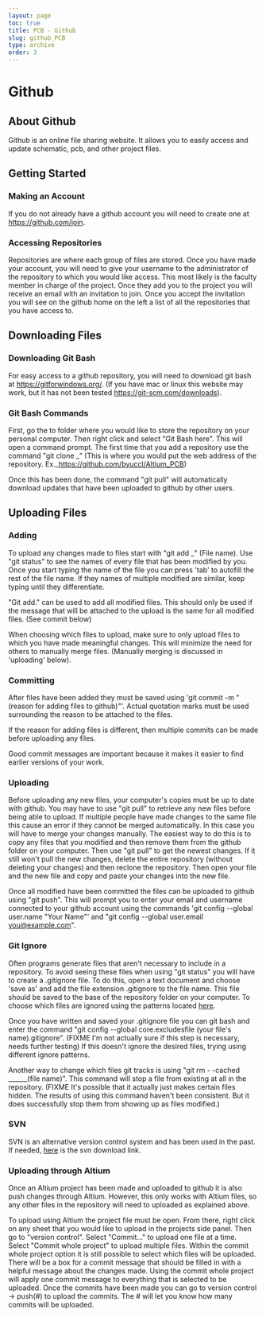 ```yaml
---
layout: page
toc: true
title: PCB - Github
slug: github_PCB
type: archive
order: 3
---
```



# Github

## About Github

Github is an online file sharing website. It allows you to easily access and update schematic, pcb, and other project files.

## Getting Started

###  Making an Account

If you do not already have a github account you will need to create one at https://github.com/join.

###  Accessing Repositories

Repositories are where each group of files are stored. Once you have made your account, you will need to give your username to the administrator of the repository to which you would like access. This most likely is the faculty member in charge of the project. Once they add you to the project you will receive an email with an invitation to join. Once you accept the invitation you will see on the github home on the left a list of all the repositories that you have access to.

## Downloading Files

### Downloading Git Bash

For easy access to a github repository, you will need to download git bash at https://gitforwindows.org/. (If you have mac or linux this website may work, but it has not been tested https://git-scm.com/downloads). 

### Git Bash Commands

First, go the to folder where you would like to store the repository on your personal computer. Then right click and select "Git Bash here". This will open a command prompt. The first time that you add a repository use the command "git clone _"  (This is where you would put the web address of the repository. Ex._https://github.com/byuccl/Altium_PCB)

Once this has been done, the command "git pull" will automatically download updates that have been uploaded to github by other users.

## Uploading Files

### Adding

To upload any changes made to files start with "git add _" (File name). Use "git status" to see the names of every file that has been modified by you. Once you start typing the name of the file you can press 'tab' to autofill the rest of the file name. If they names of multiple modified are similar, keep typing until they differentiate. 

"Git add." can be used to add all modified files. This should only be used if the message that will be attached to the upload is the same for all modified files. (See commit below)

When choosing which files to upload, make sure to only upload files to which you have made meaningful changes. This will minimize the need for others to manually merge files. (Manually merging is discussed in 'uploading' below).

### Committing

After files have been added they must be saved using 'git commit -m "(reason for adding files to github)"'. Actual quotation marks must be used surrounding the reason to be attached to the files. 

If the reason for adding files is different, then multiple commits can be made before uploading any files.

Good commit messages are important because it makes it easier to find earlier versions of your work. 

### Uploading

Before uploading any new files, your computer's copies must be up to date with github. You may have to use "git pull" to retrieve any new files before being able to upload. If multiple people have made changes to the same file this cause an error if they cannot be merged automatically. In this case you will have to merge your changes manually. The easiest way to do this is to copy any files that you modified and then remove them from the github folder on your computer. Then use "git pull" to get the newest changes. If it still won't pull the new changes, delete the entire repository (without deleting your changes) and then reclone the repository. Then open your file and the new file and copy and paste your changes into the new file.

Once all modified have been committed the files can be uploaded to github using "git push". This will prompt you to enter your email and username connected to your github account using the commands 'git config --global user.name "Your Name"' and "git config --global user.email you@example.com".

### Git Ignore

Often programs generate files that aren't necessary to include in a repository. To avoid seeing these files when using "git status" you will have to create a .gitignore file. To do this, open a text document and choose 'save as' and add the file extension .gitignore to the file name. This file should be saved to the base of the repository folder on your computer. To choose which files are ignored using the patterns located [here](https://www.atlassian.com/git/tutorials/saving-changes/gitignore#git-ignore-patterns).

Once you have written and saved your .gitignore file you can git bash and enter the command "git config --global core.excludesfile (your file's name).gitignore". (FIXME I'm not actually sure if this step is necessary, needs further testing) If this doesn't ignore the desired files, trying using different ignore patterns. 

Another way to change which files git tracks is using "git rm - -cached ______(file name)". This command will stop a file from existing at all in the repository. (FIXME It's possible that it actually just makes certain files hidden. The results of using this command haven't been consistent. But it does successfully stop them from showing up as files modified.) 

### SVN

SVN is an alternative version control system and has been used in the past. If needed, [here](https://sliksvn.com/download) is the svn download link.

### Uploading through Altium

Once an Altium project has been made and uploaded to github it is also push changes through Altium. However, this only works with Altium files, so any other files in the repository will need to uploaded as explained above. 

To upload using Altium the project file must be open. From there, right click on any sheet that you would like to upload in the projects side panel. Then go to "version control". Select "Commit..." to upload one file at a time. Select "Commit whole project" to upload multiple files. Within the commit whole project option it is still possible to select which files will be uploaded. There will be a box for a commit message that should be filled in with a helpful message about the changes made. Using the commit whole project will apply one commit message to everything that is selected to be uploaded. Once the commits have been made you can go to version control -> push(#) to upload the commits. The # will let you know how many commits will be uploaded. 
